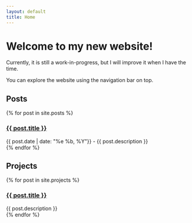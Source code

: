 ```yaml
---
layout: default
title: Home
---
```

<h1>Welcome to my new website!</h1>
<p>Currently, it is still a work-in-progress, but I will improve it when I have the time.</p>
<p>You can explore the website using the navigation bar on top.</p>
<div class="row">
    <div class="col-lg-8">
        <h2>Posts</h2>
        {% for post in site.posts %}
        <div>
            <h3><a id="post" href="{{ post.url }}">{{ post.title }}</a></h3>
            {{ post.date | date: "%e %b, %Y"}} - {{ post.description }}
        </div>
        {% endfor %}
    </div>
    <div class="col-lg-4">
        <h2>Projects</h2>
        {% for post in site.projects %}
        <div>
            <h3><a id="post" href="{{ post.url }}">{{ post.title }}</a></h3>
            {{ post.description }}
        </div>
        {% endfor %}
    </div>
</div>